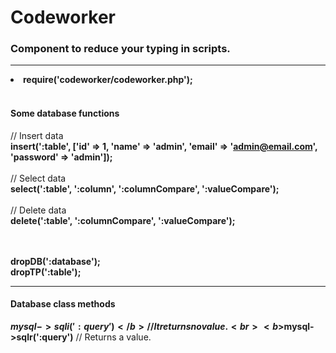 # Codeworker
<h3>Component to reduce your typing in scripts.</h3>
<hr>

<li><b>require('codeworker/codeworker.php');</b></li>
<br>

<h4>Some database functions</h4>

// Insert data
<br>
<b>insert(':table', ['id' => 1, 'name' => 'admin', 'email' => 'admin@email.com', 'password' => 'admin']);</b>
<br>
<br>
// Select data
<br>
<b>select(':table', ':column', ':columnCompare', ':valueCompare');</b>
<br>
<br>
// Delete data
<br>
<b>delete(':table', ':columnCompare', ':valueCompare');</b>
<br>
<br>
<br>

<b>dropDB(':database');</b><br>
<b>dropTP(':table');</b>
<hr>

<h4>Database class methods</h4>

<b>$mysql->sqli(':query')</b>      // It returns no value.<br>
<b>$mysql->sqlr(':query')</b>      // Returns a value.
